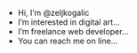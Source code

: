 -  Hi, I’m @zeljkogalic
-  I’m interested in digital art...
-  I’m freelance web developer...
-  You can reach me on line...

<!---
zeljkogalic/zeljkogalic is a ✨ special ✨ repository because its `README.md` (this file) appears on your GitHub profile.
You can click the Preview link to take a look at your changes.
--->
